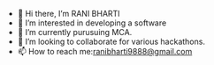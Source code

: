 - 👋 Hi there, I’m RANI BHARTI
- 👀 I’m interested in developing a software
- 🌱 I’m currently purusuing MCA.
- 💞️ I’m looking to collaborate for various hackathons.
- 📫 How to reach me:ranibharti9888@gmail.com 

<!---
Ranibh-123/Ranibh-123 is a ✨ special ✨ repository because its `README.md` (this file) appears on your GitHub profile.
You can click the Preview link to take a look at your changes.
--->
